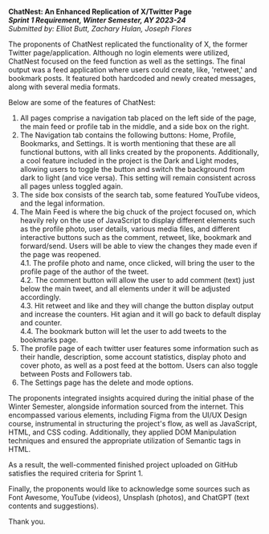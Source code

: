 **ChatNest: An Enhanced Replication of X/Twitter Page**  
**_Sprint 1 Requirement, Winter Semester, AY 2023-24_**  
_Submitted by: Elliot Butt, Zachary Hulan, Joseph Flores_  
  
The proponents of ChatNest replicated the functionality of X, the former Twitter page/application. Although no login elements were utilized, ChatNest focused on the feed function as well as the settings. The final output was a feed application where users could create, like, 'retweet,' and bookmark posts. It featured both hardcoded and newly created messages, along with several media formats.  
  
Below are some of the features of ChatNest:  
  
1. All pages comprise a navigation tab placed on the left side of the page, the main feed or profile tab in the middle, and a side box on the right.  
2. The Navigation tab contains the following buttons: Home, Profile, Bookmarks, and Settings. It is worth mentioning that these are all functional buttons, with all links created by the proponents. Additionally, a cool feature included in the project is the Dark and Light modes, allowing users to toggle the button and switch the background from dark to light (and vice versa). This setting will remain consistent across all pages unless toggled again.  
3. The side box consists of the search tab, some featured YouTube videos, and the legal information.  
4. The Main Feed is where the big chuck of the project focused on, which heavily rely on the use of JavaScript to display different elements such as the profile photo, user details, various media files, and different interactive buttons such as the comment, retweet, like, bookmark and forward/send. Users will be able to view the changes they made even if the page was reopened.  
4.1. The profile photo and name, once clicked, will bring the user to the profile page of the author of the tweet.  
4.2. The comment button will allow the user to add comment (text) just below the main tweet, and all elements under it will be adjusted accordingly.  
4.3. Hit retweet and like and they will change the button display output and increase the counters. Hit agian and it will go back to default display and counter.  
4.4. The bookmark button will let the user to add tweets to the bookmarks page.  
5. The profile page of each twitter user features some information such as their handle, description, some account statistics, display photo and cover photo, as well as a post feed at the bottom. Users can also toggle between Posts and Followers tab.  
6. The Settings page has the delete and mode options.  
  
The proponents integrated insights acquired during the initial phase of the Winter Semester, alongside information sourced from the internet. This encompassed various elements, including Figma from the UI/UX Design course, instrumental in structuring the project's flow, as well as JavaScript, HTML, and CSS coding. Additionally, they applied DOM Manipulation techniques and ensured the appropriate utilization of Semantic tags in HTML.  
  
As a result, the well-commented finished project uploaded on GitHub satisfies the required criteria for Sprint 1.  
  
Finally, the proponents would like to acknowledge some sources such as Font Awesome, YouTube (videos), Unsplash (photos), and ChatGPT (text contents and suggestions).  
  
Thank you.  



